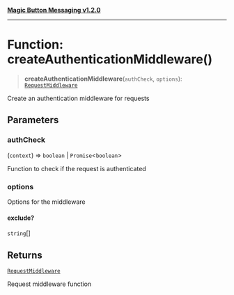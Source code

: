 [**Magic Button Messaging v1.2.0**](../README.md)

***

# Function: createAuthenticationMiddleware()

> **createAuthenticationMiddleware**(`authCheck`, `options`): [`RequestMiddleware`](../type-aliases/RequestMiddleware.md)

Create an authentication middleware for requests

## Parameters

### authCheck

(`context`) => `boolean` \| `Promise`\<`boolean`\>

Function to check if the request is authenticated

### options

Options for the middleware

#### exclude?

`string`[]

## Returns

[`RequestMiddleware`](../type-aliases/RequestMiddleware.md)

Request middleware function
